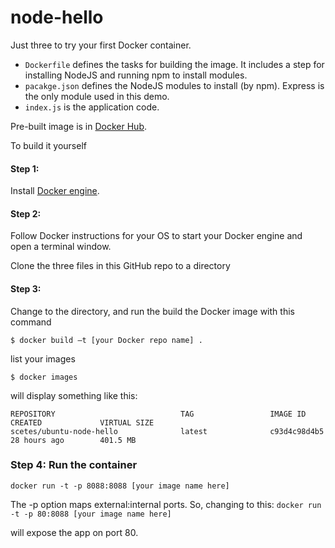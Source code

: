 # node-hello

Just three to try your first Docker container.
* `Dockerfile` defines the tasks for building the image.  It includes a step for installing NodeJS and running npm to install modules.
* `pacakge.json` defines the NodeJS modules to install (by npm).  Express is the only module used in this demo.
* `index.js` is the application code.

Pre-built image is in [Docker Hub](https://hub.docker.com/r/scetes/ubuntu-node-hello/). 

To build it yourself

#### Step 1:  
Install [Docker engine](http://docs.docker.com/engine/installation/).
#### Step 2: 
Follow Docker instructions for your OS to start your Docker engine and open a terminal window.

Clone the three files in this GitHub repo to a directory

#### Step 3: 
Change to the directory, and run the build the Docker image with this command

`$ docker build —t [your Docker repo name] .`

list your images

`$ docker images`

will display something like this:

```
REPOSITORY                            TAG                 IMAGE ID            CREATED             VIRTUAL SIZE
scetes/ubuntu-node-hello              latest              c93d4c98d4b5        28 hours ago        401.5 MB
```
### Step 4: Run the container
`docker run -t -p 8088:8088 [your image name here]`

The -p option maps external:internal ports.  So, changing to this:
`docker run -t -p 80:8088 [your image name here]`

will expose the app on port 80.


